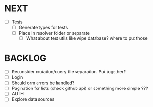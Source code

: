 # NEXT

-   [ ] Tests
    -   [ ] Generate types for tests
    -   [ ] Place in resolver folder or separate
        -   [ ] What about test utils like wipe database? where to put those

# BACKLOG

-   [ ] Reconsider mutation/query file separation. Put together?
-   [ ] Login
-   [ ] Should orm errors be handled?
-   [ ] Pagination for lists (check github api) or something more simple ???
-   [ ] AUTH
-   [ ] Explore data sources

